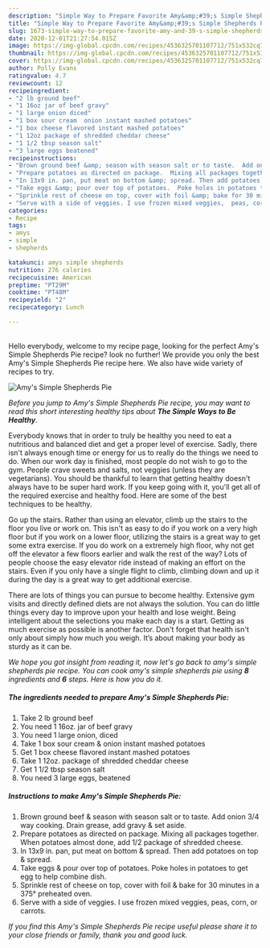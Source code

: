 ```yaml
---
description: "Simple Way to Prepare Favorite Amy&amp;#39;s Simple Shepherds Pie"
title: "Simple Way to Prepare Favorite Amy&amp;#39;s Simple Shepherds Pie"
slug: 1673-simple-way-to-prepare-favorite-amy-and-39-s-simple-shepherds-pie
date: 2020-12-01T21:27:54.015Z
image: https://img-global.cpcdn.com/recipes/4536325701107712/751x532cq70/amys-simple-shepherds-pie-recipe-main-photo.jpg
thumbnail: https://img-global.cpcdn.com/recipes/4536325701107712/751x532cq70/amys-simple-shepherds-pie-recipe-main-photo.jpg
cover: https://img-global.cpcdn.com/recipes/4536325701107712/751x532cq70/amys-simple-shepherds-pie-recipe-main-photo.jpg
author: Polly Evans
ratingvalue: 4.7
reviewcount: 12
recipeingredient:
- "2 lb ground beef"
- "1 16oz jar of beef gravy"
- "1 large onion diced"
- "1 box sour cream  onion instant mashed potatoes"
- "1 box cheese flavored instant mashed potatoes"
- "1 12oz package of shredded cheddar cheese"
- "1 1/2 tbsp season salt"
- "3 large eggs beatened"
recipeinstructions:
- "Brown ground beef &amp; season with season salt or to taste.  Add onion 3/4 way cooking. Drain grease, add gravy &amp; set aside."
- "Prepare potatoes as directed on package.  Mixing all packages together.  When potatoes almost done,  add 1/2 package of shredded cheese."
- "In 13x9 in. pan, put meat on bottom &amp; spread. Then add potatoes on top &amp; spread."
- "Take eggs &amp; pour over top of potatoes.  Poke holes in potatoes to get egg to help combine dish."
- "Sprinkle rest of cheese on top, cover with foil &amp; bake for 30 minutes in a 375° preheated oven."
- "Serve with a side of veggies. I use frozen mixed veggies,  peas, corn, or carrots."
categories:
- Recipe
tags:
- amys
- simple
- shepherds

katakunci: amys simple shepherds 
nutrition: 276 calories
recipecuisine: American
preptime: "PT29M"
cooktime: "PT48M"
recipeyield: "2"
recipecategory: Lunch

---
```

<br>
Hello everybody, welcome to my recipe page, looking for the perfect Amy&#39;s Simple Shepherds Pie recipe? look no further! We provide you only the best Amy&#39;s Simple Shepherds Pie recipe here. We also have wide variety of recipes to try.
<br>


![Amy&#39;s Simple Shepherds Pie](https://img-global.cpcdn.com/recipes/4536325701107712/751x532cq70/amys-simple-shepherds-pie-recipe-main-photo.jpg)

<i>Before you jump to Amy&#39;s Simple Shepherds Pie recipe, you may want to read this short interesting healthy tips about <strong>The Simple Ways to Be Healthy</strong>.</i>

Everybody knows that in order to truly be healthy you need to eat a nutritious and balanced diet and get a proper level of exercise. Sadly, there isn't always enough time or energy for us to really do the things we need to do. When our work day is finished, most people do not wish to go to the gym. People crave sweets and salts, not veggies (unless they are vegetarians). You should be thankful to learn that getting healthy doesn't always have to be super hard work. If you keep going with it, you'll get all of the required exercise and healthy food. Here are some of the best techniques to be healthy.

Go up the stairs. Rather than using an elevator, climb up the stairs to the floor you live or work on. This isn't as easy to do if you work on a very high floor but if you work on a lower floor, utilizing the stairs is a great way to get some extra exercise. If you do work on a extremely high floor, why not get off the elevator a few floors earlier and walk the rest of the way? Lots of people choose the easy elevator ride instead of making an effort on the stairs. Even if you only have a single flight to climb, climbing down and up it during the day is a great way to get additional exercise. 

There are lots of things you can pursue to become healthy. Extensive gym visits and directly defined diets are not always the solution. You can do little things every day to improve upon your health and lose weight. Being intelligent about the selections you make each day is a start. Getting as much exercise as possible is another factor. Don't forget that health isn't only about simply how much you weigh. It’s about making your body as sturdy as it can be. 


<i>We hope you got insight from reading it, now let's go back to amy&#39;s simple shepherds pie recipe. You can cook amy&#39;s simple shepherds pie using <strong>8</strong> ingredients and <strong>6</strong> steps. Here is how you do it.
</i>

##### The ingredients needed to prepare Amy&#39;s Simple Shepherds Pie:

1. Take 2 lb ground beef
1. You need 1 16oz. jar of beef gravy
1. You need 1 large onion, diced
1. Take 1 box sour cream &amp; onion instant mashed potatoes
1. Get 1 box cheese flavored instant mashed potatoes
1. Take 1 12oz. package of shredded cheddar cheese
1. Get 1 1/2 tbsp season salt
1. You need 3 large eggs, beatened


##### Instructions to make Amy&#39;s Simple Shepherds Pie:

1. Brown ground beef &amp; season with season salt or to taste.  Add onion 3/4 way cooking. Drain grease, add gravy &amp; set aside.
1. Prepare potatoes as directed on package.  Mixing all packages together.  When potatoes almost done,  add 1/2 package of shredded cheese.
1. In 13x9 in. pan, put meat on bottom &amp; spread. Then add potatoes on top &amp; spread.
1. Take eggs &amp; pour over top of potatoes.  Poke holes in potatoes to get egg to help combine dish.
1. Sprinkle rest of cheese on top, cover with foil &amp; bake for 30 minutes in a 375° preheated oven.
1. Serve with a side of veggies. I use frozen mixed veggies,  peas, corn, or carrots.


<i>If you find this Amy&#39;s Simple Shepherds Pie recipe useful please share it to your close friends or family, thank you and good luck.</i>
